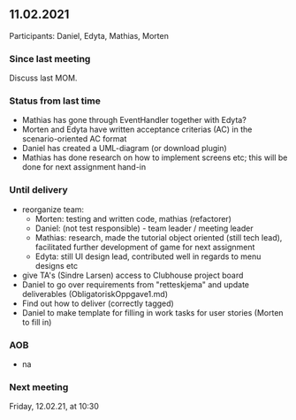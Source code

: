 ## 11.02.2021
Participants: Daniel, Edyta, Mathias, Morten 

### Since last meeting
Discuss last MOM.

### Status from last time
- Mathias has gone through EventHandler together with Edyta?
- Morten and Edyta have written acceptance criterias (AC) in the scenario-oriented AC format
- Daniel has created a UML-diagram (or download plugin)
- Mathias has done research on how to implement screens etc; this will be done for next assignment hand-in

### Until delivery
- reorganize team:
  - Morten: testing and written code, mathias (refactorer)
  - Daniel: (not test responsible) - team leader / meeting leader
  - Mathias: research, made the tutorial object oriented (still tech lead), facilitated further development of game for
    next assignment
  - Edyta: still UI design lead, contributed well in regards to menu designs etc
- give TA's (Sindre Larsen) access to Clubhouse project board
- Daniel to go over requirements from "retteskjema" and update deliverables (ObligatoriskOppgave1.md)
- Find out how to deliver (correctly tagged)
- Daniel to make template for filling in work tasks for user stories (Morten to fill in)

### AOB
- na

### Next meeting
Friday, 12.02.21, at 10:30